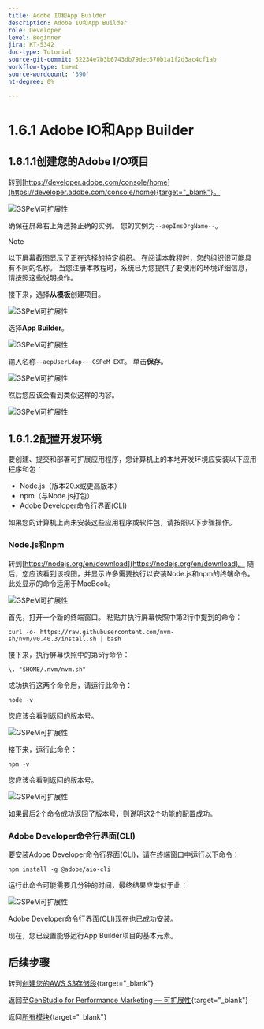 ```yaml
---
title: Adobe IO和App Builder
description: Adobe IO和App Builder
role: Developer
level: Beginner
jira: KT-5342
doc-type: Tutorial
source-git-commit: 52234e7b3b6743db79dec570b1a1f2d3ac4cf1ab
workflow-type: tm+mt
source-wordcount: '390'
ht-degree: 0%

---
```


# 1.6.1 Adobe IO和App Builder

## 1.6.1.1创建您的Adobe I/O项目

转到[https://developer.adobe.com/console/home](https://developer.adobe.com/console/home){target="_blank"}。

![GSPeM可扩展性](./images/gspemext1.png)

确保在屏幕右上角选择正确的实例。 您的实例为`--aepImsOrgName--`。

>[!NOTE]
>
> 以下屏幕截图显示了正在选择的特定组织。 在阅读本教程时，您的组织很可能具有不同的名称。 当您注册本教程时，系统已为您提供了要使用的环境详细信息，请按照这些说明操作。

接下来，选择&#x200B;**从模板**&#x200B;创建项目。

![GSPeM可扩展性](./images/gspemext2.png)

选择&#x200B;**App Builder**。

![GSPeM可扩展性](./images/gspemext4.png)

输入名称`--aepUserLdap-- GSPeM EXT`。 单击&#x200B;**保存**。

![GSPeM可扩展性](./images/gspemext5.png)

然后您应该会看到类似这样的内容。

![GSPeM可扩展性](./images/gspemext6.png)

## 1.6.1.2配置开发环境

要创建、提交和部署可扩展应用程序，您计算机上的本地开发环境应安装以下应用程序和包：

- Node.js（版本20.x或更高版本）
- npm（与Node.js打包）
- Adobe Developer命令行界面(CLI)

如果您的计算机上尚未安装这些应用程序或软件包，请按照以下步骤操作。

### Node.js和npm

转到[https://nodejs.org/en/download](https://nodejs.org/en/download)。 随后，您应该看到该视图，并显示许多需要执行以安装Node.js和npm的终端命令。 此处显示的命令适用于MacBook。

![GSPeM可扩展性](./images/gspemext7.png)

首先，打开一个新的终端窗口。 粘贴并执行屏幕快照中第2行中提到的命令：

`curl -o- https://raw.githubusercontent.com/nvm-sh/nvm/v0.40.3/install.sh | bash`

接下来，执行屏幕快照中的第5行命令：

`\. "$HOME/.nvm/nvm.sh"`

成功执行这两个命令后，请运行此命令：

`node -v`

您应该会看到返回的版本号。

![GSPeM可扩展性](./images/gspemext8.png)

接下来，运行此命令：

`npm -v`

您应该会看到返回的版本号。

![GSPeM可扩展性](./images/gspemext9.png)

如果最后2个命令成功返回了版本号，则说明这2个功能的配置成功。

### Adobe Developer命令行界面(CLI)

要安装Adobe Developer命令行界面(CLI)，请在终端窗口中运行以下命令：

`npm install -g @adobe/aio-cli`

运行此命令可能需要几分钟的时间，最终结果应类似于此：

![GSPeM可扩展性](./images/gspemext10.png)

Adobe Developer命令行界面(CLI)现在也已成功安装。

现在，您已设置能够运行App Builder项目的基本元素。

## 后续步骤

转到[创建您的AWS S3存储段](./ex2.md){target="_blank"}

返回至[GenStudio for Performance Marketing — 可扩展性](./genstudioext.md){target="_blank"}

返回[所有模块](./../../../overview.md){target="_blank"}
